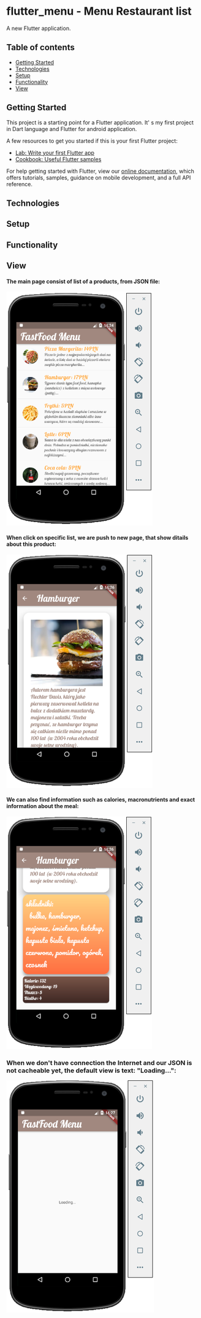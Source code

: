 # flutter_menu - Menu Restaurant list 

A new Flutter application.

## Table of contents
* [Getting Started](#getting-started)
* [Technologies](#technologies)
* [Setup](#setup)
* [Functionality](#functionality)
* [View](#view)

## Getting Started

This project is a starting point for a Flutter application.
It' s my first project in Dart language and Flutter for android application.

A few resources to get you started if this is your first Flutter project:

- [Lab: Write your first Flutter app](https://flutter.dev/docs/get-started/codelab)
- [Cookbook: Useful Flutter samples](https://flutter.dev/docs/cookbook)

For help getting started with Flutter, view our
[online documentation](https://flutter.dev/docs), which offers tutorials,
samples, guidance on mobile development, and a full API reference.

## Technologies

## Setup 

## Functionality

## View

#### The main page consist of list of a products, from JSON file:

![](/images/main_list.JPG)

#### When click on specific list, we are push to new page, that show ditails about this product: 

![](/images/meal.JPG)

#### We can also find information such as calories, macronutrients and exact information about the meal:
 ![](/images/meal_description.JPG)

### When we don't have connection the Internet and our JSON is not cacheable yet, the default view is text: "Loading...": 
![](/images/loading.JPG)

